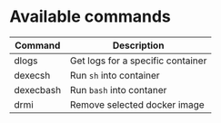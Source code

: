 # Available commands

| Command   | Description                       |
| --------- | --------------------------------- |
| dlogs     | Get logs for a specific container |
| dexecsh   | Run `sh` into container           |
| dexecbash | Run `bash` into contaner          |
| drmi      | Remove selected docker image      |
